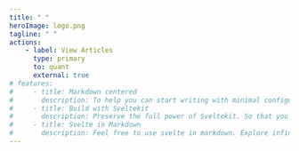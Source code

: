```yaml
---
title: " "
heroImage: logo.png
tagline: " "
actions:
    - label: View Articles
      type: primary
      to: quant
      external: true
# features:
#     - title: Markdown centered
#       description: To help you can start writing with minimal configuration
#     - title: Build with Sveltekit
#       description: Preserve the full power of Sveltekit. So that you can do more than SSG
#     - title: Svelte in Markdown
#       description: Feel free to use svelte in markdown. Explore infinite possibilities.
---
```

